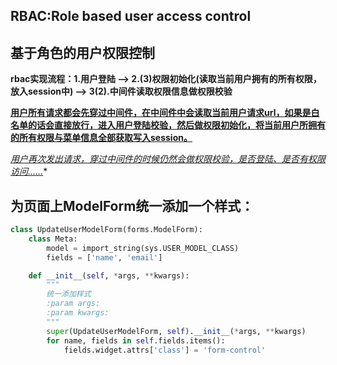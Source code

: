 ## **RBAC:Role based user access control**

## 基于角色的用户权限控制

**rbac实现流程：1.用户登陆 --> 2.(3)权限初始化(读取当前用户拥有的所有权限，放入session中) --> 3(2).中间件读取权限信息做权限校验**

**<u>用户所有请求都会先穿过中间件，在中间件中会读取当前用户请求url，如果是白名单的话会直接放行，进入用户登陆校验，然后做权限初始化，将当前用户所拥有的所有权限与菜单信息全部获取写入session。</u>**

*<u>用户再次发出请求，穿过中间件的时候仍然会做权限校验，是否登陆、是否有权限访问......</u>**



## 为页面上ModelForm统一添加一个样式：

```python
class UpdateUserModelForm(forms.ModelForm):
    class Meta:
        model = import_string(sys.USER_MODEL_CLASS)
        fields = ['name', 'email']

    def __init__(self, *args, **kwargs):
        """
        统一添加样式
        :param args:
        :param kwargs:
        """
        super(UpdateUserModelForm, self).__init__(*args, **kwargs)
        for name, fields in self.fields.items():
            fields.widget.attrs['class'] = 'form-control'
```

